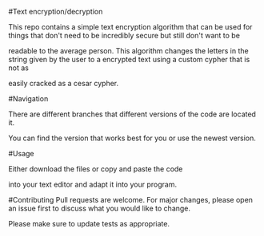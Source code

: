 #Text encryption/decryption 

This repo contains a simple text encryption algorithm that can be used for things that don't need to be incredibly secure but still don't want to be

readable to the average person. This algorithm changes the letters in the string given by the user to a encrypted text using a custom cypher that is not as

easily cracked as a cesar cypher.

#Navigation

There are different branches that different versions of the code are located it. 

You can find the version that works best for you or use the newest version.

#Usage

Either download the files or copy and paste the code

into your text editor and adapt it into your program.

#Contributing
Pull requests are welcome. For major changes, please open an issue first to discuss what you would like to change.

Please make sure to update tests as appropriate.
